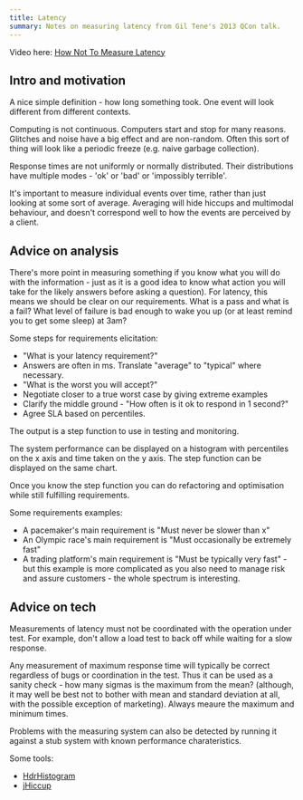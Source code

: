 ```yaml
---
title: Latency
summary: Notes on measuring latency from Gil Tene's 2013 QCon talk.
---
```


Video here: [How Not To Measure Latency](http://www.infoq.com/presentations/latency-pitfalls)

## Intro and motivation

A nice simple definition - how long something took. One event will look different from different contexts.

Computing is not continuous. Computers start and stop for many reasons.
Glitches and noise have a big effect and are non-random. Often this sort of thing will look like a periodic freeze (e.g. naive garbage collection).

Response times are not uniformly or normally distributed.
Their distributions have multiple modes - 'ok' or 'bad' or 'impossibly terrible'.

It's important to measure individual events over time, rather than just looking at some sort of average.
Averaging will hide hiccups and multimodal behaviour, and doesn't correspond well to how the events are perceived by a client.

## Advice on analysis

There's more point in measuring something if you know what you will do with the information - just as it is a good idea to know what action you will take for the likely answers before asking a question).
For latency, this means we should be clear on our requirements. What is a pass and what is a fail? What level of failure is bad enough to wake you up (or at least remind you to get some sleep) at 3am?

Some steps for requirements elicitation:

* "What is your latency requirement?"
* Answers are often in ms. Translate "average" to "typical" where necessary.
* "What is the worst you will accept?"
* Negotiate closer to a true worst case by giving extreme examples
* Clarify the middle ground - "How often is it ok to respond in 1 second?"
* Agree SLA based on percentiles.

The output is a step function to use in testing and monitoring.

The system performance can be displayed on a histogram with percentiles on the x axis and time taken on the y axis.
The step function can be displayed on the same chart.

Once you know the step function you can do refactoring and optimisation while still fulfilling requirements.

Some requirements examples:

* A pacemaker's main requirement is "Must never be slower than x"
* An Olympic race's  main requirement is "Must occasionally be extremely fast"
* A trading platform's main requirement is "Must be typically very fast" - but this example is more complicated as you also need to manage risk and assure customers - the whole spectrum is interesting.

## Advice on tech

Measurements of latency must not be coordinated with the operation under test. For example, don't allow a load test to back off while waiting for a slow response.

Any measurement of maximum response time will typically be correct regardless of bugs or coordination in the test. Thus it can be used as a sanity check - how many sigmas is the maximum from the mean? (although, it may well be best not to bother with mean and standard deviation at all, with the possible exception of marketing). Always meaure the maximum and minimum times.

Problems with the measuring system can also be detected by running it against a stub system with known performance charateristics.

Some tools:

* [HdrHistogram](https://github.com/giltene/HdrHistogram)
* [jHiccup](http://www.azul.com/jhiccup/)
